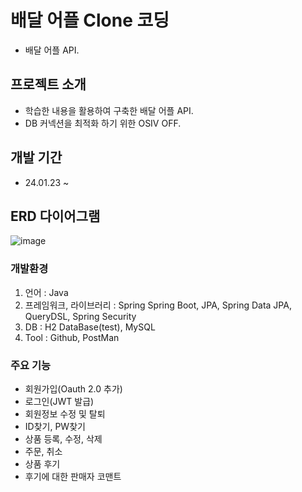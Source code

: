 # 배달 어플 Clone 코딩

- 배달 어플 API.

## 프로젝트 소개

- 학습한 내용을 활용하여 구축한 배달 어플 API.
- DB 커넥션을 최적화 하기 위한 OSIV OFF.

## 개발 기간

- 24.01.23 ~

## ERD 다이어그램

![image](https://github.com/MoonByungHoon/didabara_back/assets/106061341/c30d7318-8cbb-4c8d-92f7-3ce454834f1e)

### 개발환경

1. 언어 : Java
2. 프레임워크, 라이브러리 : Spring Spring Boot, JPA, Spring Data JPA, QueryDSL, Spring Security
3. DB : H2 DataBase(test), MySQL
4. Tool : Github, PostMan

### 주요 기능

- 회원가입(Oauth 2.0 추가)
- 로그인(JWT 발급)
- 회원정보 수정 및 탈퇴
- ID찾기, PW찾기
- 상품 등록, 수정, 삭제
- 주문, 취소
- 상품 후기
- 후기에 대한 판매자 코맨트
